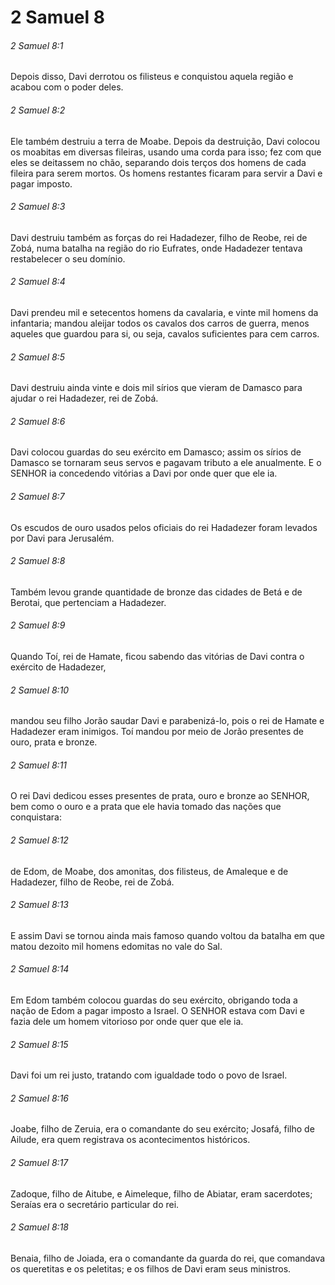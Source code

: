 # 2 Samuel 8

###### 2 Samuel 8:1

Depois disso, Davi derrotou os filisteus e conquistou aquela região e acabou com o poder deles.

###### 2 Samuel 8:2

Ele também destruiu a terra de Moabe. Depois da destruição, Davi colocou os moabitas em diversas fileiras, usando uma corda para isso; fez com que eles se deitassem no chão, separando dois terços dos homens de cada fileira para serem mortos. Os homens restantes ficaram para servir a Davi e pagar imposto.

###### 2 Samuel 8:3

Davi destruiu também as forças do rei Hadadezer, filho de Reobe, rei de Zobá, numa batalha na região do rio Eufrates, onde Hadadezer tentava restabelecer o seu domínio.

###### 2 Samuel 8:4

Davi prendeu mil e setecentos homens da cavalaria, e vinte mil homens da infantaria; mandou aleijar todos os cavalos dos carros de guerra, menos aqueles que guardou para si, ou seja, cavalos suficientes para cem carros.

###### 2 Samuel 8:5

Davi destruiu ainda vinte e dois mil sírios que vieram de Damasco para ajudar o rei Hadadezer, rei de Zobá.

###### 2 Samuel 8:6

Davi colocou guardas do seu exército em Damasco; assim os sírios de Damasco se tornaram seus servos e pagavam tributo a ele anualmente. E o SENHOR ia concedendo vitórias a Davi por onde quer que ele ia.

###### 2 Samuel 8:7

Os escudos de ouro usados pelos oficiais do rei Hadadezer foram levados por Davi para Jerusalém.

###### 2 Samuel 8:8

Também levou grande quantidade de bronze das cidades de Betá e de Berotai, que pertenciam a Hadadezer.

###### 2 Samuel 8:9

Quando Toí, rei de Hamate, ficou sabendo das vitórias de Davi contra o exército de Hadadezer,

###### 2 Samuel 8:10

mandou seu filho Jorão saudar Davi e parabenizá-lo, pois o rei de Hamate e Hadadezer eram inimigos. Toí mandou por meio de Jorão presentes de ouro, prata e bronze.

###### 2 Samuel 8:11

O rei Davi dedicou esses presentes de prata, ouro e bronze ao SENHOR, bem como o ouro e a prata que ele havia tomado das nações que conquistara:

###### 2 Samuel 8:12

de Edom, de Moabe, dos amonitas, dos filisteus, de Amaleque e de Hadadezer, filho de Reobe, rei de Zobá.

###### 2 Samuel 8:13

E assim Davi se tornou ainda mais famoso quando voltou da batalha em que matou dezoito mil homens edomitas no vale do Sal.

###### 2 Samuel 8:14

Em Edom também colocou guardas do seu exército, obrigando toda a nação de Edom a pagar imposto a Israel. O SENHOR estava com Davi e fazia dele um homem vitorioso por onde quer que ele ia.

###### 2 Samuel 8:15

Davi foi um rei justo, tratando com igualdade todo o povo de Israel.

###### 2 Samuel 8:16

Joabe, filho de Zeruia, era o comandante do seu exército; Josafá, filho de Ailude, era quem registrava os acontecimentos históricos.

###### 2 Samuel 8:17

Zadoque, filho de Aitube, e Aimeleque, filho de Abiatar, eram sacerdotes; Seraías era o secretário particular do rei.

###### 2 Samuel 8:18

Benaia, filho de Joiada, era o comandante da guarda do rei, que comandava os queretitas e os peletitas; e os filhos de Davi eram seus ministros.

